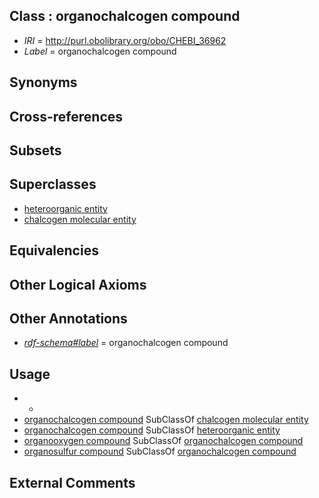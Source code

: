 
## Class : organochalcogen compound

 * *IRI* = http://purl.obolibrary.org/obo/CHEBI_36962
 * *Label* = organochalcogen compound

## Synonyms


## Cross-references


## Subsets


## Superclasses

 * [heteroorganic entity](../../CHEBI/85/CHEBI_33285.md)
 * [chalcogen molecular entity](../../CHEBI/04/CHEBI_33304.md)

## Equivalencies


## Other Logical Axioms


## Other Annotations

 * *[rdf-schema#label](../../el/rdf-schema#label.md)* = organochalcogen compound

## Usage

 * -
 * [organochalcogen compound](../../CHEBI/62/CHEBI_36962.md) SubClassOf [chalcogen molecular entity](../../CHEBI/04/CHEBI_33304.md)
 * [organochalcogen compound](../../CHEBI/62/CHEBI_36962.md) SubClassOf [heteroorganic entity](../../CHEBI/85/CHEBI_33285.md)
 * [organooxygen compound](../../CHEBI/63/CHEBI_36963.md) SubClassOf [organochalcogen compound](../../CHEBI/62/CHEBI_36962.md)
 * [organosulfur compound](../../CHEBI/61/CHEBI_33261.md) SubClassOf [organochalcogen compound](../../CHEBI/62/CHEBI_36962.md)

## External Comments

